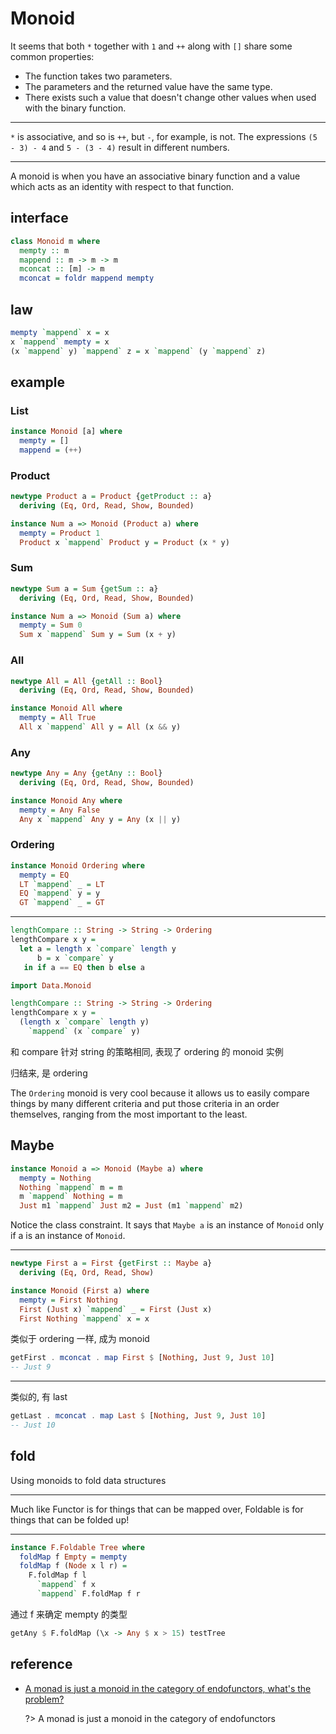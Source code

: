 # Monoid

It seems that both `*` together with `1` and `++` along with `[]` share some common properties:

- The function takes two parameters.
- The parameters and the returned value have the same type.
- There exists such a value that doesn't change other values when used with the binary function.

---

`*` is associative, and so is `++`, but `-`, for example, is not. The expressions `(5 - 3) - 4` and `5 - (3 - 4)` result in different numbers.

---

A monoid is when you have an associative binary function and a value which acts as an identity with respect to that function.

## interface

```hs
class Monoid m where
  mempty :: m
  mappend :: m -> m -> m
  mconcat :: [m] -> m
  mconcat = foldr mappend mempty
```

## law

```hs
mempty `mappend` x = x
x `mappend` mempty = x
(x `mappend` y) `mappend` z = x `mappend` (y `mappend` z)
```

## example

### List

```hs
instance Monoid [a] where
  mempty = []
  mappend = (++)
```

### Product

```hs
newtype Product a = Product {getProduct :: a}
  deriving (Eq, Ord, Read, Show, Bounded)

instance Num a => Monoid (Product a) where
  mempty = Product 1
  Product x `mappend` Product y = Product (x * y)
```

### Sum

```hs
newtype Sum a = Sum {getSum :: a}
  deriving (Eq, Ord, Read, Show, Bounded)

instance Num a => Monoid (Sum a) where
  mempty = Sum 0
  Sum x `mappend` Sum y = Sum (x + y)
```

### All

```hs
newtype All = All {getAll :: Bool}
  deriving (Eq, Ord, Read, Show, Bounded)

instance Monoid All where
  mempty = All True
  All x `mappend` All y = All (x && y)
```

### Any

```hs
newtype Any = Any {getAny :: Bool}
  deriving (Eq, Ord, Read, Show, Bounded)

instance Monoid Any where
  mempty = Any False
  Any x `mappend` Any y = Any (x || y)
```

### Ordering

```hs
instance Monoid Ordering where
  mempty = EQ
  LT `mappend` _ = LT
  EQ `mappend` y = y
  GT `mappend` _ = GT
```

---

```hs
lengthCompare :: String -> String -> Ordering
lengthCompare x y =
  let a = length x `compare` length y
      b = x `compare` y
   in if a == EQ then b else a
```

```hs
import Data.Monoid

lengthCompare :: String -> String -> Ordering
lengthCompare x y =
  (length x `compare` length y)
    `mappend` (x `compare` y)
```

和 compare 针对 string 的策略相同, 表现了 ordering 的 monoid 实例

归结来, 是 ordering

The `Ordering` monoid is very cool because it allows us to easily compare things by many different criteria and put those criteria in an order themselves, ranging from the most important to the least.

## Maybe

```hs
instance Monoid a => Monoid (Maybe a) where
  mempty = Nothing
  Nothing `mappend` m = m
  m `mappend` Nothing = m
  Just m1 `mappend` Just m2 = Just (m1 `mappend` m2)
```

Notice the class constraint. It says that `Maybe a` is an instance of `Monoid` only if a is an instance of `Monoid`.

---

```hs
newtype First a = First {getFirst :: Maybe a}
  deriving (Eq, Ord, Read, Show)

instance Monoid (First a) where
  mempty = First Nothing
  First (Just x) `mappend` _ = First (Just x)
  First Nothing `mappend` x = x
```

类似于 ordering 一样, 成为 monoid

```hs
getFirst . mconcat . map First $ [Nothing, Just 9, Just 10]
-- Just 9
```

---

类似的, 有 last

```hs
getLast . mconcat . map Last $ [Nothing, Just 9, Just 10]
-- Just 10
```

## fold

Using monoids to fold data structures

---

Much like Functor is for things that can be mapped over, Foldable is for things that can be folded up!

---

```hs
instance F.Foldable Tree where
  foldMap f Empty = mempty
  foldMap f (Node x l r) =
    F.foldMap f l
      `mappend` f x
      `mappend` F.foldMap f r
```

通过 f 来确定 mempty 的类型

```hs
getAny $ F.foldMap (\x -> Any $ x > 15) testTree
```

## reference

- [A monad is just a monoid in the category of endofunctors, what's the problem?](https://stackoverflow.com/questions/3870088/a-monad-is-just-a-monoid-in-the-category-of-endofunctors-whats-the-problem)

  ?> A monad is just a monoid in the category of endofunctors
